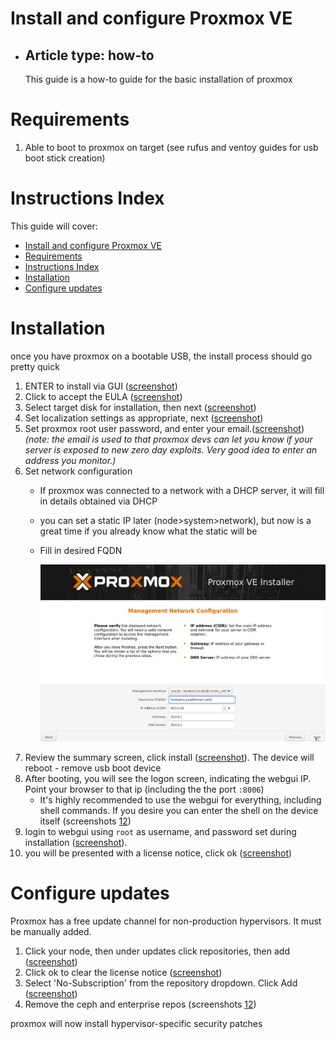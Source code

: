 # Install and configure Proxmox VE
- ## Article type: how-to
  This guide is a how-to guide for the basic installation of proxmox

# Requirements
1. Able to boot to proxmox on target (see rufus and ventoy guides for usb boot stick creation)

# Instructions Index
This guide will cover:
- [Install and configure Proxmox VE](#install-and-configure-proxmox-ve)
- [Requirements](#requirements)
- [Instructions Index](#instructions-index)
- [Installation](#installation)
- [Configure updates](#configure-updates)

# Installation 
once you have proxmox on a bootable USB, the install process should go pretty quick 

1. ENTER to install via GUI ([screenshot](https://github.com/mynah22/Homelab-Guides/raw/main/screenshots/proxBasic0.jpg)) 
2. Click to accept the EULA ([screenshot](https://github.com/mynah22/Homelab-Guides/raw/main/screenshots/proxBasic1.jpg))
3. Select target disk for installation, then next ([screenshot](https://github.com/mynah22/Homelab-Guides/raw/main/screenshots/proxBasic2.jpg))
4. Set localization settings as appropriate, next ([screenshot](https://github.com/mynah22/Homelab-Guides/raw/main/screenshots/proxBasic3.jpg))
5. Set proxmox root user password, and enter your email.([screenshot](https://github.com/mynah22/Homelab-Guides/raw/main/screenshots/proxBasic4.jpg)) *(note: the email is used to that proxmox devs can let you know if your server is exposed to new zero day exploits. Very good idea to enter an address you monitor.)*
6. Set network configuration 
   - If proxmox was connected to a network with a DHCP server, it will fill in details obtained via DHCP
   - you can set a static IP later (node>system>network), but now is a great time if you already know what the static will be
   - Fill in desired FQDN
   
     ![](https://github.com/mynah22/Homelab-Guides/raw/main/screenshots/proxBasic5.jpg)
7. Review the summary screen, click install ([screenshot](https://github.com/mynah22/Homelab-Guides/raw/main/screenshots/proxBasic6.jpg)). The device will reboot - remove usb boot device
8. After booting, you will see the logon screen, indicating the webgui IP. Point your browser to that ip (including the the port `:8006`)
   - It's highly recommended to use the webgui for everything, including shell commands. If you desire you can enter the shell on the device itself (screenshots [1](https://github.com/mynah22/Homelab-Guides/raw/main/screenshots/proxbasic7.jpg)[2](https://github.com/mynah22/Homelab-Guides/raw/main/screenshots/proxBasic8.jpg))
9. login to webgui using `root` as username, and password set during installation ([screenshot](https://github.com/mynah22/Homelab-Guides/raw/main/screenshots/proxBasic9.jpg)).
10. you will be presented with a license notice, click ok ([screenshot](https://github.com/mynah22/Homelab-Guides/raw/main/screenshots/proxBasic10.jpg))

# Configure updates

Proxmox has a free update channel for non-production hypervisors. It must be manually added. 

1. Click your node, then under updates click repositories, then add ([screenshot](https://github.com/mynah22/Homelab-Guides/raw/main/screenshots/proxBasic11.jpg))
2. Click ok to clear the license notice ([screenshot](https://github.com/mynah22/Homelab-Guides/raw/main/screenshots/proxBasic12.jpg))
3. Select 'No-Subscription' from the repository dropdown. Click Add ([screenshot](https://github.com/mynah22/Homelab-Guides/raw/main/screenshots/proxBasic13.jpg))
4. Remove the ceph and enterprise repos (screenshots [1](https://github.com/mynah22/Homelab-Guides/raw/main/screenshots/proxbasic14.jpg)[2](https://github.com/mynah22/Homelab-Guides/raw/main/screenshots/proxBasic15.jpg))

proxmox will now install hypervisor-specific security patches